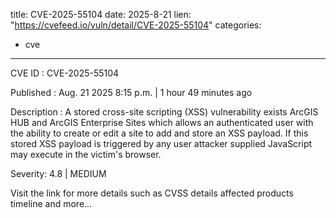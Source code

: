  
title: CVE-2025-55104
date: 2025-8-21
lien: "https://cvefeed.io/vuln/detail/CVE-2025-55104"
categories:
  - cve
---

CVE ID : CVE-2025-55104

Published :  Aug. 21
2025
8:15 p.m. | 1 hour
49 minutes ago

Description : A stored cross-site scripting (XSS) vulnerability exists ArcGIS HUB and ArcGIS Enterprise Sites which allows an authenticated user with the ability to create or edit a site to add and store an XSS payload. If this stored XSS payload is triggered by any user attacker supplied JavaScript may execute in the victim's browser.

Severity: 4.8 | MEDIUM

Visit the link for more details
such as CVSS details
affected products
timeline
and more...
